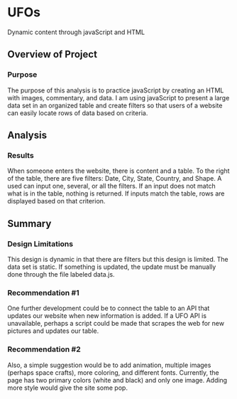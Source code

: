 # UFOs
Dynamic content through javaScript and HTML

## Overview of Project

### Purpose
The purpose of this analysis is to practice javaScript by creating an HTML with images, 
commentary, and data. I am using javaScript to present a large data set in an organized 
table and create filters so that users of a website can easily locate rows of data based 
on criteria.

## Analysis

### Results
When someone enters the website, there is content and a table. To the right of the table, 
there are five filters: Date, City, State, Country, and Shape. A used can input one, 
several, or all the filters. If an input does not match what is in the table, nothing is 
returned. If inputs match the table, rows are displayed based on that criterion.

## Summary

### Design Limitations
This design is dynamic in that there are filters but this design is limited. The data set 
is static. If something is updated, the update must be manually done through the file 
labeled data.js.

### Recommendation #1
One further development could be to connect the table to an API that updates our website 
when new information is added. If a UFO API is unavailable, perhaps a script could be made 
that scrapes the web for new pictures and updates our table.

### Recommendation #2
Also, a simple suggestion would be to add animation, multiple images (perhaps space crafts), 
more coloring, and different fonts. Currently, the page has two primary colors (white and 
black) and only one image. Adding more style would give the site some pop.
